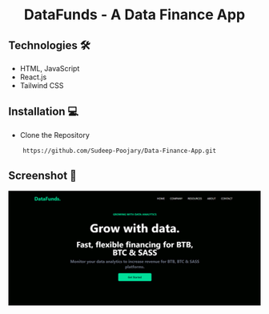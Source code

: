<h1 align = "center"> DataFunds - A Data Finance App </h1>

## Technologies 🛠️
- HTML, JavaScript
- React.js
- Tailwind CSS

## Installation 💻

- Clone the Repository
     
```bash
    https://github.com/Sudeep-Poojary/Data-Finance-App.git
```

## Screenshot 📸

<div align="center">

![DataFunds](./src/assets/Home%20Page.png "Home Page")

</div>